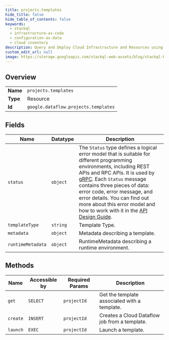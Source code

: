 ```yaml
---
title: projects.templates
hide_title: false
hide_table_of_contents: false
keywords:
  - stackql
  - infrastructure-as-code
  - configuration-as-data
  - cloud inventory
description: Query and Deploy Cloud Infrastructure and Resources using SQL
custom_edit_url: null
image: https://storage.googleapis.com/stackql-web-assets/blog/stackql-blog-post-featured-image.png
---
```

  
    

## Overview
<table><tbody>
<tr><td><b>Name</b></td><td><code>projects.templates</code></td></tr>
<tr><td><b>Type</b></td><td>Resource</td></tr>
<tr><td><b>Id</b></td><td><code>google.dataflow.projects.templates</code></td></tr>
</tbody></table>

## Fields
| Name | Datatype | Description |
| ---- | -------- | ----------- |
| `status` | `object` | The `Status` type defines a logical error model that is suitable for different programming environments, including REST APIs and RPC APIs. It is used by [gRPC](https://github.com/grpc). Each `Status` message contains three pieces of data: error code, error message, and error details. You can find out more about this error model and how to work with it in the [API Design Guide](https://cloud.google.com/apis/design/errors). |
| `templateType` | `string` | Template Type. |
| `metadata` | `object` | Metadata describing a template. |
| `runtimeMetadata` | `object` | RuntimeMetadata describing a runtime environment. |
## Methods
| Name | Accessible by | Required Params | Description |
| ---- | ------------- | --------------- | ----------- |
| `get` | `SELECT` | `projectId` | Get the template associated with a template. |
| `create` | `INSERT` | `projectId` | Creates a Cloud Dataflow job from a template. |
| `launch` | `EXEC` | `projectId` | Launch a template. |
